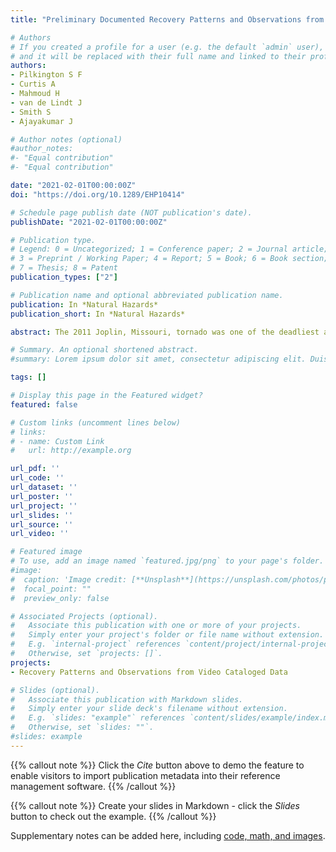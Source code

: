 ```yaml
---
title: "Preliminary Documented Recovery Patterns and Observations from Video Cataloged Data of the 2011 Joplin, Missouri, Tornado"

# Authors
# If you created a profile for a user (e.g. the default `admin` user), write the username (folder name) here 
# and it will be replaced with their full name and linked to their profile.
authors:
- Pilkington S F
- Curtis A
- Mahmoud H
- van de Lindt J
- Smith S
- Ajayakumar J

# Author notes (optional)
#author_notes:
#- "Equal contribution"
#- "Equal contribution"

date: "2021-02-01T00:00:00Z"
doi: "https://doi.org/10.1289/EHP10414"

# Schedule page publish date (NOT publication's date).
publishDate: "2021-02-01T00:00:00Z"

# Publication type.
# Legend: 0 = Uncategorized; 1 = Conference paper; 2 = Journal article;
# 3 = Preprint / Working Paper; 4 = Report; 5 = Book; 6 = Book section;
# 7 = Thesis; 8 = Patent
publication_types: ["2"]

# Publication name and optional abbreviated publication name.
publication: In *Natural Hazards*
publication_short: In *Natural Hazards*

abstract: The 2011 Joplin, Missouri, tornado was one of the deadliest and costliest tornadoes in US history, damaging approximately 8,000 structures and causing more than $2 billion in economic damages. As with most extreme events, reports following the tornado documented the widespread damage, including complete destruction of one of the local hospitals along with various schools. However, recovery processes have not been documented and evaluated at the same level of spatial detail. Following the 2011 Joplin tornado, researchers periodically revisited neighborhoods at 6-month intervals for the first 2 years, then yearly for the following 3 years, with the goal of collecting spatial video data in order to document when structures were fully repaired or rebuilt. This case study documents the building repair time (time to reach full building functionality) patterns based on that data set for the first 2 years following the devastating Enhanced Fujita (EF) 5 tornado that struck Joplin, Missouri. The preliminary results comprehensively show a longer average building repair time for older (pre-1970) buildings and areas of lower population count, while rebuild times were quicker for areas where a relatively small amount of the population did not have access to a vehicle and the median age was lower. Within this Joplin recovery study, however, the year built for the structures was concluded to be a stronger factor in delaying recovery time than income, which is typically considered a primary contributor to repairing and rebuilding a structure following an extreme event. Overall, buildings ranging from minimal to severe damage were typically fully repaired within the first year, while buildings that were completely destroyed reached full functionality evenly across 6-month, 1-year, 1.5-year, 2-year, and greater than 2 years recovery times.

# Summary. An optional shortened abstract.
#summary: Lorem ipsum dolor sit amet, consectetur adipiscing elit. Duis posuere tellus ac convallis placerat. Proin tincidunt magna sed ex sollicitudin condimentum.

tags: []

# Display this page in the Featured widget?
featured: false

# Custom links (uncomment lines below)
# links:
# - name: Custom Link
#   url: http://example.org

url_pdf: ''
url_code: ''
url_dataset: ''
url_poster: ''
url_project: ''
url_slides: ''
url_source: ''
url_video: ''

# Featured image
# To use, add an image named `featured.jpg/png` to your page's folder. 
#image:
#  caption: 'Image credit: [**Unsplash**](https://unsplash.com/photos/pLCdAaMFLTE)'
#  focal_point: ""
#  preview_only: false

# Associated Projects (optional).
#   Associate this publication with one or more of your projects.
#   Simply enter your project's folder or file name without extension.
#   E.g. `internal-project` references `content/project/internal-project/index.md`.
#   Otherwise, set `projects: []`.
projects:
- Recovery Patterns and Observations from Video Cataloged Data

# Slides (optional).
#   Associate this publication with Markdown slides.
#   Simply enter your slide deck's filename without extension.
#   E.g. `slides: "example"` references `content/slides/example/index.md`.
#   Otherwise, set `slides: ""`.
#slides: example
---
```


{{% callout note %}}
Click the *Cite* button above to demo the feature to enable visitors to import publication metadata into their reference management software.
{{% /callout %}}

{{% callout note %}}
Create your slides in Markdown - click the *Slides* button to check out the example.
{{% /callout %}}

Supplementary notes can be added here, including [code, math, and images](https://wowchemy.com/docs/writing-markdown-latex/).

